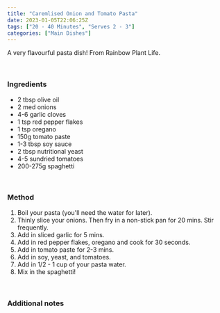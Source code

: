 ```yaml
---
title: "Caremlised Onion and Tomato Pasta"
date: 2023-01-05T22:06:25Z
tags: ["20 - 40 Minutes", "Serves 2 - 3"]
categories: ["Main Dishes"]
---
```

A very flavourful pasta dish! From Rainbow Plant Life.
&nbsp;

&nbsp;
### Ingredients
* 2 tbsp olive oil
* 2 med onions
* 4-6 garlic cloves
* 1 tsp red pepper flakes
* 1 tsp oregano
* 150g tomato paste
* 1-3 tbsp soy sauce
* 2 tbsp nutritional yeast
* 4-5 sundried tomatoes
* 200-275g spaghetti
&nbsp;

&nbsp;
### Method
1. Boil your pasta (you'll need the water for later).
2. Thinly slice your onions. Then fry in a non-stick pan for 20 mins. Stir frequently.
3. Add in sliced garlic for 5 mins.
4. Add in red pepper flakes, oregano and cook for 30 seconds.
5. Add in tomato paste for 2-3 mins.
6. Add in soy, yeast, and tomatoes.
7. Add in 1/2 - 1 cup of your pasta water.
8. Mix in the spaghetti!
&nbsp;

&nbsp;
### Additional notes


